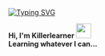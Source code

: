 <!-- Typing SVG Here -->
<br>
<br>


[![Typing SVG](https://readme-typing-svg.herokuapp.com?font=Play&color=%23089255&size=33&center=true&vCenter=true&width=600&height=60&lines=Hi%2C+I'm+Killerlearner!+%F0%9F%91%8B)](https://git.io/typing-svg)

<!-- Intro Here -->


<p>
  <b>
    Hi, I'm Killerlearner
    <img height=30 width=30 src="https://c.tenor.com/SNL9_xhZl9oAAAAj/waving-hand-joypixels.gif">
    <br>
    Learning whatever I can... 
    <br>
  </b>
</p>

